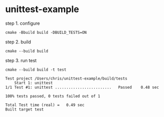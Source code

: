 # unittest-example

step 1. configure

```
cmake -Bbuild build -DBUILD_TESTS=ON
```

step 2. build

```
cmake --build build
```

step 3. run test 

```
cmake --build build -t test

Test project /Users/chris/unittest-example/build/tests
    Start 1: unittest
1/1 Test #1: unittest .........................   Passed    0.48 sec

100% tests passed, 0 tests failed out of 1

Total Test time (real) =   0.49 sec
Built target test

```

